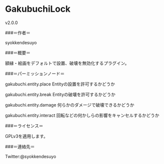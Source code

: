 GakubuchiLock
=============

v2.0.0



###＝作者＝

syokkendesuyo


###＝概要＝

額縁・絵画をデフォルトで設置、破壊を無効化するプラグイン。

###＝パーミッションノード＝

gakubuchi.entity.place Entityの設置を許可するかどうか

gakubuchi.entity.break Entityの破壊を許可するかどうか

gakubuchi.entity.damage 何らかのダメージで破壊できるかどうか

gakubuchi.entity.interact 回転などの何かしらの影響をキャンセルするかどうか




###＝ライセンス＝

GPLv3を適用します。


###＝連絡先＝

Twitter:@syokkendesuyo
